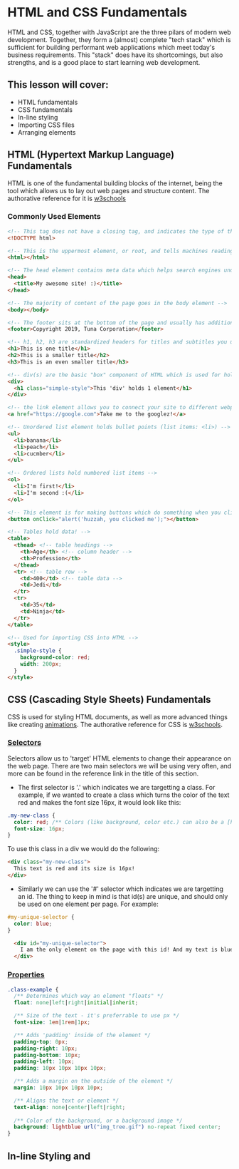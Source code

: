 # HTML and CSS Fundamentals

HTML and CSS, together with JavaScript are the three pilars of modern web development. Together, they form a (almost) complete "tech stack" which is sufficient for building performant web applications which meet today's business requirements. This "stack" does have its shortcomings, but also strengths, and is a good place to start learning web development.

## This lesson will cover:
* HTML fundamentals
* CSS fundamentals
* In-line styling
* Importing CSS files
* Arranging elements

## HTML (Hypertext Markup Language) Fundamentals
HTML is one of the fundamental building blocks of the internet, being the tool which allows us to lay out web pages and structure content. The authorative reference for it is [w3schools](https://www.w3schools.com/html/default.asp)

### Commonly Used Elements
``` html
<!-- This tag does not have a closing tag, and indicates the type of the file -->
<!DOCTYPE html>

<!-- This is the uppermost element, or root, and tells machines reading it that it's HTML they're looking at -->
<html></html>

<!-- The head element contains meta data which helps search engines understand your website, adds the title you can see in the browser tab, imports scripts for analytics, is the place to import CSS, JavaScript, libraries and a number of other things -->
<head>
  <title>My awesome site! :)</title>
</head>

<!-- The majority of content of the page goes in the body element -->
<body></body>

<!-- The footer sits at the bottom of the page and usually has additional / ancilliary information about the business -->
<footer>Copyright 2019, Tuna Corporation</footer>

<!-- h1, h2, h3 are standardized headers for titles and subtitles you use throughout your web page -->
<h1>This is one title</h1>
<h2>This is a smaller title</h2>
<h3>This is an even smaller title</h3>

<!-- div(s) are the basic "box" component of HTML which is used for holding different elements and helps arrange them -->
<div>
  <h1 class="simple-style">This 'div' holds 1 element</h1>
</div>

<!-- the link element allows you to connect your site to different webpages using the href attribute (hypertext reference) -->
<a href="https://google.com">Take me to the googlez!</a>

<!-- Unordered list element holds bullet points (list items: <li>) -->
<ul>
  <li>banana</li>
  <li>peach</li>
  <li>cucmber</li>
</ul>

<!-- Ordered lists hold numbered list items -->
<ol>
  <li>I'm first!</li>
  <li>I'm second :(</li>
</ol>

<!-- This element is for making buttons which do something when you click on them, usually using JavaScript which is specified in the `onClick` attribute -->
<button onClick="alert('huzzah, you clicked me');"></button>

<!-- Tables hold data! -->
<table>
  <thead> <!-- table headings -->
    <th>Age</th> <!-- column header -->
    <th>Profession</th>
  </thead>
  <tr> <!-- table row -->
    <td>400</td> <!-- table data -->
    <td>Jedi</td>
  </tr>
  <tr>
    <td>35</td>
    <td>Ninja</td>
  </tr>
</table>

<!-- Used for importing CSS into HTML -->
<style>
  .simple-style {
    background-color: red;
    width: 200px;
  }
</style>
```

## CSS (Cascading Style Sheets) Fundamentals 
CSS is used for styling HTML documents, as well as more advanced things like creating [animations](https://codepen.io/donovanh/pen/KJdoh). The authorative reference for CSS is [w3schools](https://www.w3schools.com/css/default.asp).

### [Selectors](https://www.w3schools.com/cssref/css_selectors.asp) 
Selectors allow us to 'target' HTML elements to change their appearance on the web page. There are two main selectors we will be using very often, and more can be found in the reference link in the title of this section.

* The first selector is '.' which indicates we are targetting a class. For example, if we wanted to create a class which turns the color of the text red and makes the font size 16px, it would look like this:
``` css
.my-new-class {
  color: red; /** Colors (like background, color etc.) can also be a [hex code](https://www.color-hex.com/): #FFC0CB - or rgb code: rgb(255, 192, 203, 1) */
  font-size: 16px;
}
```

To use this class in a div we would do the following:
``` html
<div class="my-new-class">
  This text is red and its size is 16px!
</div>
```

* Similarly we can use the '#' selector which indicates we are targetting an id. The thing to keep in mind is that id(s) are unique, and should only be used on one element per page. For example:
``` css
#my-unique-selector {
  color: blue;
}
```

``` html
  <div id="my-unique-selector">
    I am the only element on the page with this id! And my text is blue :)
  </div>
```

### [Properties](https://www.w3schools.com/cssref/default.asp)
```css
.class-example {
  /** Determines which way an element "floats" */
  float: none|left|right|initial|inherit;

  /** Size of the text - it's preferrable to use px */
  font-size: 1em|1rem|1px;

  /** Adds 'padding' inside of the element */
  padding-top: 0px;
  padding-right: 10px;
  padding-bottom: 10px;
  padding-left: 10px;
  padding: 10px 10px 10px 10px;

  /** Adds a margin on the outside of the element */
  margin: 10px 10px 10px 10px;

  /** Aligns the text or element */
  text-align: none|center|left|right;
  
  /** Color of the background, or a background image */
  background: lightblue url("img_tree.gif") no-repeat fixed center; 
}

```
## In-line Styling and <style> Element
Although this is typically not advised, the HTML attribute `style` allows us to style elements by addings css directly to the HTML element like so:
```html
<div style="font-size: 100px, color: red">
  I'm size 100px and red
</div>
```

We can also add CSS to a file using the `<style>` tag:
```html
<style>
  .class-example {
    background: blue;
    padding: 40px;
    margin: auto;
  }
</style>
```

## Importing CSS Files
To keep files organized and clean it's advisable to keep CSS in one or more separate files. To do this, create a file, for example `styles.css` and put it into the same directory as your website. Then use the `<link>` attribute.
```html
<head>
  <link href="styles.css" rel="stylesheet" type="text/css">
</head>
```

## Flexbox, Float and Grid
There are many ways to arrange elements on a web page. The one I resort to the most is using `float` properties with `div`s. That's probably not the best way to do it so I'll show you how to use the [**flexbox** layout](https://css-tricks.com/snippets/css/a-guide-to-flexbox/).

```html
<div class="parent-container">
  <div class="item"></div>
  <div class="item"></div>
  <div class="item"></div>
</div>

<style>
  .parent-container {
    display: flex;
    flex-direction: row|column;
  }

  .item {
    width: 33%;
  }
</style>
```

## Frameworks
Most modern front-end work is done using [React.js](https://reactjs.org/) but we most likely won't end up having time to get into it. React.js uses a special syntax called JSX which mixes JavaScript and HTML and is based around building "components" which are reusable units of code so that you don't have to repeat yourself.

Additionally, there are CSS preprocessors which give us the ability to do more with our CSS, namely [LESS](http://lesscss.org/) and [SASS](https://sass-lang.com/). They give us more capabilities which are typical found in a programming language such as doing logic, storing values etc.

Lastly, there are some low level HTML frameworks such as [Bootstrap](https://getbootstrap.com/) and [Foundation](https://foundation.zurb.com/) which are meant to give you access to components which are often used in building web pages such as navigation bars, hero sections, buttons, drop-down menus etc. These are very useful but it's important to understand the basics of HTML so that when you need to 'look under the hood' or do some custom work, you know how.
